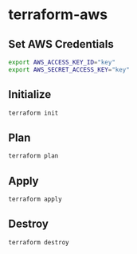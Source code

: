 # terraform-aws

## Set AWS Credentials

```bash
export AWS_ACCESS_KEY_ID="key"
export AWS_SECRET_ACCESS_KEY="key"
```

## Initialize

```bash
terraform init
```

## Plan

```bash
terraform plan
```

## Apply

```bash
terraform apply
```

## Destroy

```bash
terraform destroy
```
